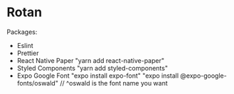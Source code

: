 # Rotan

Packages:

- Eslint
- Prettier
- React Native Paper
  "yarn add react-native-paper"
- Styled Components
  "yarn add styled-components"
- Expo Google Font
  "expo install expo-font"
  "expo install @expo-google-fonts/oswald"
  // ^oswald is the font name you want

